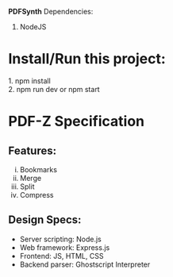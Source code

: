 <strong>PDFSynth</strong>
Dependencies:
1. NodeJS


<h1>Install/Run this project:</h1>
1. npm install<br>
2. npm run dev or npm start
<h1>PDF-Z Specification</h1>

<h2>Features:</h2>

<ol type="i">
<li> Bookmarks </li>
<li> Merge </li>
<li> Split </li>
<li> Compress </li>

</ol>

<h2>Design Specs:</h2>

<ul>
<li>Server scripting: Node.js</li>
<li>Web framework: Express.js</li>
<li>Frontend: JS, HTML, CSS</li>
<li>Backend parser: Ghostscript Interpreter</li>
</ul>

